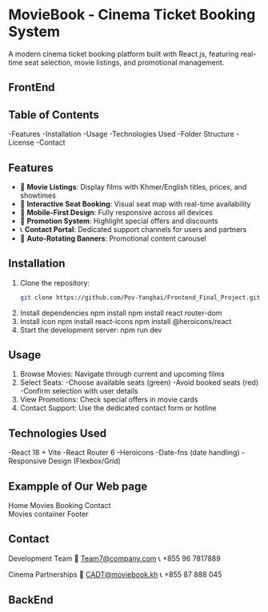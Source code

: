 # MovieBook - Cinema Ticket Booking System


A modern cinema ticket booking platform built with React.js, featuring real-time seat selection, movie listings, and promotional management.
## FrontEnd 
## Table of Contents
-Features
-Installation
-Usage
-Technologies Used
-Folder Structure
-License
-Contact
## Features
- 🎥 **Movie Listings**: Display films with Khmer/English titles, prices, and showtimes
- 💺 **Interactive Seat Booking**: Visual seat map with real-time availability
- 📱 **Mobile-First Design**: Fully responsive across all devices
- 🎫 **Promotion System**: Highlight special offers and discounts
- 📞 **Contact Portal**: Dedicated support channels for users and partners
- 🔄 **Auto-Rotating Banners**: Promotional content carousel

## Installation
1. Clone the repository:
   ```bash
   git clone https://github.com/Pov-Yanghai/Frontend_Final_Project.git
2. Install dependencies
   npm install
   npm install react router-dom 
4. Install icon
   npm install react-icons
   npm install @heroicons/react
5. Start the development server:
   npm run dev
   
## Usage
  1. Browse Movies: Navigate through current and upcoming films
  2. Select Seats:
    -Choose available seats (green)
    -Avoid booked seats (red)
    -Confirm selection with user details
  3. View Promotions: Check special offers in movie cards
  4. Contact Support: Use the dedicated contact form or hotline
## Technologies Used
  -React 18 + Vite
  -React Router 6
  -Heroicons
  -Date-fns (date handling)
  -Responsive Design (Flexbox/Grid)
## Exampple of Our Web page   
 Home	   Movies    Booking	   Contact  
       Movies container 
          Footer 

## Contact
 Development Team
📧 Team7@company.com
📞 +855 96 7817889

Cinema Partnerships
📧 CADT@moviebook.kh
📞 +855 87 888 045


## BackEnd
